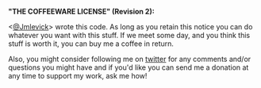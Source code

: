 **"THE COFFEEWARE LICENSE" (Revision 2):**

<[@Jmlevick][1]> wrote this code. As long as you retain this notice you
can do whatever you want with this stuff. If we meet some day, and you think
this stuff is worth it, you can buy me a coffee in return.

Also, you might consider following me on [twitter][2] for any comments and/or
questions you might have and if you'd like you can send me a donation
at any time to support my work, ask me how!


  [1]: http://jmlevick.me
  [2]: https://twitter.com/Jmlevick
